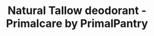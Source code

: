 ---
title: "Natural Tallow deodorant - Primalcare by PrimalPantry"
description: "A natural tallow deodorant that works without the chemical nasties. A Primalcare deodorant made by PrimalPantry"
type: custom
layout: products/tallow-deodorant
wipe: true
---